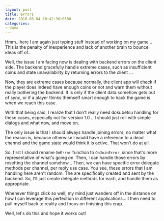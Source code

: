 ```yaml
---
layout: post
title: errors
date: 2016-08-04 10:42:36+0300
categories: 
- dama
---
```


Hmm.. here I am again just typing stuff instead of working on my game .. This is the penalty of inexperience and lack of another brain to bounce ideas off of..

Well, the issue I am facing now is dealing with backend errors on the client side. The backend gracefully handle extreme cases, such as insufficient coins and state unavailability by returning errors to the client ...

Now, they are extreme cases because normally, the client app will check if the player does indeed have enough coins or not and warn them without really bothering the backend. It is only if the client data somehow gets out of sync, or if a player thinks themself smart enough to hack the game is when we reach this case.

With that being said, I realize that I don't really need dokubetsu handling for these cases, especially not for version 1.0 .. I should just roll with simple dialogs and what now, and move on.

The only issue is that I should always handle joining errors, no matter what the reason is, because otherwise I would have a reference to a dead channel and the game state would think it is active. That won't do at all.

So, first I should rename `OnError` function to `OnJoinError`, since that's more representative of what's going on. Then, I can handle those errors by resetting the channel somehow... Then, we can have specific error delegate methods per channel, per reply use case. You see, these errors that I am handling here aren't random. The are specifically created and sent by the backend. So, I'll just create delegate methods for each, and handle them as appropriate.

Whenever things click so well, my mind just wanders off in the distance on how I can leverage this perfection in different applications... I then need to pull myself back to reality and focus on finishing this crap.

Well, let's do this and hope it works out!


